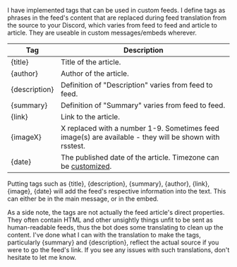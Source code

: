 I have implemented tags that can be used in custom feeds. I define tags as phrases in the feed's content that are replaced during feed translation from the source to your Discord, which varies from feed to feed and article to article. They are useable in custom messages/embeds wherever.

|Tag|Description|
|-----|-----|
|{title}|Title of the article.|
|{author}|Author of the article.|
|{description}|Definition of "Description" varies from feed to feed.|
|{summary}|Definition of "Summary" varies from feed to feed.|
|{link}|Link to the article.|
|{imageX}|X replaced with a number 1-9. Sometimes feed image(s) are available - they will be shown with rsstest.|
|{date}|The published date of the article. Timezone can be [customized](https://github.com/synzen/Discord.RSS/wiki/Timezone).|


Putting tags such as {title}, {description}, {summary}, {author}, {link}, {image}, {date} will add the feed's respective information into the text. This can either be in the main message, or in the embed. 

As a side note, the tags are not actually the feed article's direct properties. They often contain HTML and other unsightly things unfit to be sent as human-readable feeds, thus the bot does some translating to clean up the content. I've done what I can with the translation to make the tags, particularly {summary} and {description}, reflect the actual source if you were to go the feed's link. If you see any issues with such translations, don't hesitate to let me know.